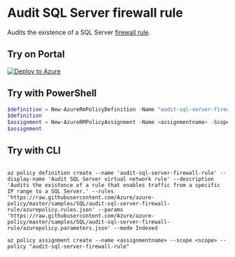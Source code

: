 # Audit SQL Server firewall rule

Audits the existence of a SQL Server [firewall rule](https://docs.microsoft.com/en-us/azure/sql-database/sql-database-firewall-configure).

## Try on Portal

[![Deploy to Azure](http://azuredeploy.net/deploybutton.png)](https://portal.azure.com/#blade/Microsoft_Azure_Policy/CreatePolicyDefinitionBlade/uri/https%3A%2F%2Fraw.githubusercontent.com%2FAzure%2Fazure-policy%2Fmaster%2Fsamples%2FSQL%2Faudit-sql-server-firewall-rule%2Fazurepolicy.json)

## Try with PowerShell

````powershell
$definition = New-AzureRmPolicyDefinition -Name "audit-sql-server-firewall-rule" -DisplayName "Audit SQL Server firewall rule" -description "Audits the existence of a rule that enables traffic from a specific IP range to a SQL Server." -Policy 'https://raw.githubusercontent.com/Azure/azure-policy/master/samples/SQL/audit-sql-server-firewall-rule/azurepolicy.rules.json' -Parameter 'https://raw.githubusercontent.com/Azure/azure-policy/master/samples/SQL/audit-sql-server-firewall-rule/azurepolicy.parameters.json' -Mode Indexed
$definition
$assignment = New-AzureRMPolicyAssignment -Name <assignmentname> -Scope <scope> -PolicyDefinition $definition
$assignment 
````



## Try with CLI

````cli

az policy definition create --name 'audit-sql-server-firewall-rule' --display-name 'Audit SQL Server virtual network rule' --description 'Audits the existence of a rule that enables traffic from a specific IP range to a SQL Server.' --rules 'https://raw.githubusercontent.com/Azure/azure-policy/master/samples/SQL/audit-sql-server-firewall-rule/azurepolicy.rules.json' --params 'https://raw.githubusercontent.com/Azure/azure-policy/master/samples/SQL/audit-sql-server-firewall-rule/azurepolicy.parameters.json' --mode Indexed

az policy assignment create --name <assignmentname> --scope <scope> --policy "audit-sql-server-firewall-rule" 

````
